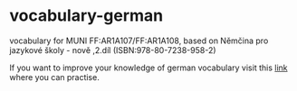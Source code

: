 # vocabulary-german
vocabulary for MUNI FF:AR1A107/FF:AR1A108, based on Němčina pro jazykové školy - nově ,2.díl (ISBN:978-80-7238-958-2)

If you want to improve your knowledge of german vocabulary visit this [link](http://x-b.xf.cz/knowledgepress/) where you can practise.
